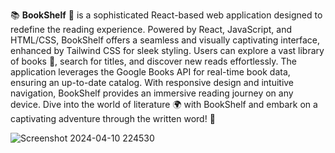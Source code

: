 📚 **BookShelf** 📖 is a sophisticated React-based web application designed to redefine the reading experience. Powered by React, JavaScript, and HTML/CSS, BookShelf offers a seamless and visually captivating interface, enhanced by Tailwind CSS for sleek styling. Users can explore a vast library of books 🌟, search for titles, and discover new reads effortlessly. The application leverages the Google Books API for real-time book data, ensuring an up-to-date catalog. With responsive design and intuitive navigation, BookShelf provides an immersive reading journey on any device. Dive into the world of literature 🌍 with BookShelf and embark on a captivating adventure through the written word! 🚀


![Screenshot 2024-04-10 224530](https://github.com/Sahil-Sharma06/BookShelf/assets/116885079/11f2250b-ae51-4552-b9ef-be3b849f47b0)
